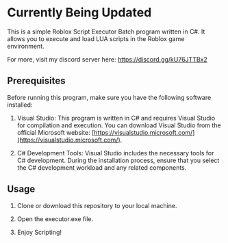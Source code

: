 # Currently Being Updated

This is a simple Roblox Script Executor Batch program written in C#. It allows you to execute and load LUA scripts in the Roblox game environment.

For more, visit my discord server here: https://discord.gg/kU76JTTBx2

## Prerequisites

Before running this program, make sure you have the following software installed:

1. Visual Studio: This program is written in C# and requires Visual Studio for compilation and execution. You can download Visual Studio from the official Microsoft website: [https://visualstudio.microsoft.com/](https://visualstudio.microsoft.com/).

2. C# Development Tools: Visual Studio includes the necessary tools for C# development. During the installation process, ensure that you select the C# development workload and any related components.

## Usage

1. Clone or download this repository to your local machine.

2. Open the executor.exe file.

3. Enjoy Scripting!
